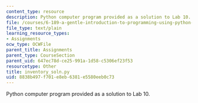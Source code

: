 ```yaml
---
content_type: resource
description: Python computer program provided as a solution to Lab 10.
file: /courses/6-189-a-gentle-introduction-to-programming-using-python-january-iap-2008/8838b497f701e8eb6381e5580eeb0c73_inventory_soln.py
file_type: text/plain
learning_resource_types:
- Assignments
ocw_type: OCWFile
parent_title: Assignments
parent_type: CourseSection
parent_uid: 647ec78d-ce25-991a-1d58-c5306ef23f53
resourcetype: Other
title: inventory_soln.py
uid: 8838b497-f701-e8eb-6381-e5580eeb0c73
---
```

Python computer program provided as a solution to Lab 10.

